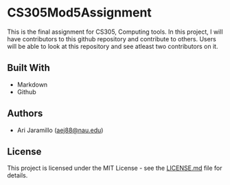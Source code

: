 # CS305Mod5Assignment

This is the final assignment for CS305, Computing tools. In this project, I will have contributors to this github repository and contribute to others. Users will be able to look at this repository and see atleast two contributors on it.

## Built With
  - Markdown
  - Github

## Authors
  - Ari Jaramillo (aej88@nau.edu)


## License

This project is licensed under the MIT License - see the [LICENSE.md](https://github.com/cloudandr0id/DNDCharacterCreation/blob/main/LICENSE.md) file for details.

